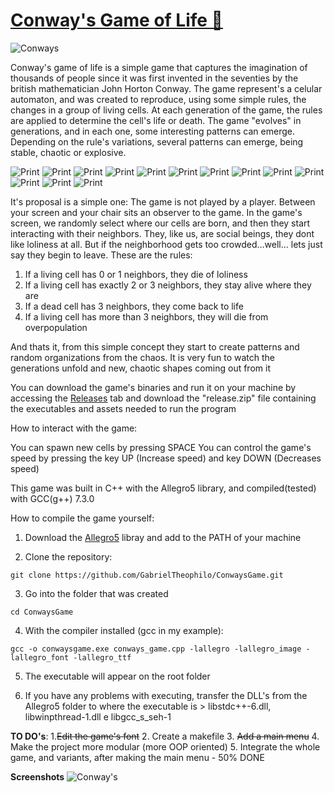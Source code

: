 # [Conway's Game of Life 🚀](https://pt.wikipedia.org/wiki/Jogo_da_vida)
![Conways](https://i.imgur.com/cw42u24.png)


Conway's game of life is a simple game that captures the imagination of thousands of people since it was first invented in the seventies by the british mathematician John Horton Conway. The game represent's a celular automaton, and was created to reproduce, using some simple rules, the changes in a group of living cells. At each generation of the game, the rules are applied to determine the cell's life or death. The game "evolves" in generations, and in each one, some interesting patterns can emerge. Depending on the rule's variations, several patterns can emerge, being stable, chaotic or explosive.


![Print](https://i.imgur.com/f0Zpsrh.png)
![Print](https://i.imgur.com/WiwWx3g.png)
![Print](https://i.imgur.com/JbQrbwK.png)
![Print](https://i.imgur.com/99r3LdX.png)
![Print](https://i.imgur.com/6Wh4Osj.png)
![Print](https://i.imgur.com/c13JW0P.png)
![Print](https://i.imgur.com/d5AsvU4.png)
![Print](https://i.imgur.com/kAXiXqk.png)
![Print](https://i.imgur.com/iiew6CL.png)
![Print](https://i.imgur.com/VBgzvHA.png)
![Print](https://i.imgur.com/rK4Kt4G.png)
![Print](https://i.imgur.com/uPcmzK8.png)
![Print](https://i.imgur.com/pw9oe9w.png)


 It's proposal is a simple one: The game is not played by a player. Between your screen and your chair sits an observer to the game. In the game's screen, we randomly select where our cells are born, and then they start interacting with their neighbors. They, like us, are social beings, they dont like loliness at all. But if the neighborhood gets too crowded...well... lets just say they begin to leave.
These are the rules:
1. If a living cell has 0 or 1 neighbors, they die of loliness
2. If a living cell has exactly 2 or 3 neighbors, they stay alive where they are
3. If a dead cell has 3 neighbors, they come back to life
4. If a living cell has more than 3 neighbors, they will die from overpopulation

And thats it, from this simple concept they start to create patterns and random organizations from the chaos. It is very fun to watch the generations unfold and new, chaotic shapes coming out from it

You can download the game's binaries and run it on your machine by accessing the [Releases](https://github.com/GabrielTheophilo/ConwaysGame/releases/tag/v0.0.1-alpha) tab and download the "release.zip" file containing the executables and assets needed to run the program

How to interact with the game:

You can spawn new cells by pressing SPACE
You can control the game's speed by pressing the key UP (Increase speed) and key DOWN (Decreases speed)


This game was built in C++ with the Allegro5 library, and compiled(tested) with GCC(g++) 7.3.0

How to compile the game yourself:
1. Download the [Allegro5](https://liballeg.org/) libray and add to the PATH of your machine

2. Clone the repository:
```console
git clone https://github.com/GabrielTheophilo/ConwaysGame.git
```

3. Go into the folder that was created
```console
cd ConwaysGame
```

4. With the compiler installed (gcc in my example):
```console
gcc -o conwaysgame.exe conways_game.cpp -lallegro -lallegro_image -lallegro_font -lallegro_ttf
```

5. The executable will appear on the root folder

6. If you have any problems with executing, transfer the DLL's from the Allegro5 folder to where the executable is > libstdc++-6.dll, libwinpthread-1.dll e libgcc_s_seh-1

**TO DO's**:
1.~~Edit the game's font~~
2. Create a makefile
3. ~~Add a main menu~~
4. Make the project more modular (more OOP oriented)
5. Integrate the whole game, and variants, after making the main menu - 50% DONE

**Screenshots**
![Conway's](https://i.imgur.com/GYDB4mp.png)

